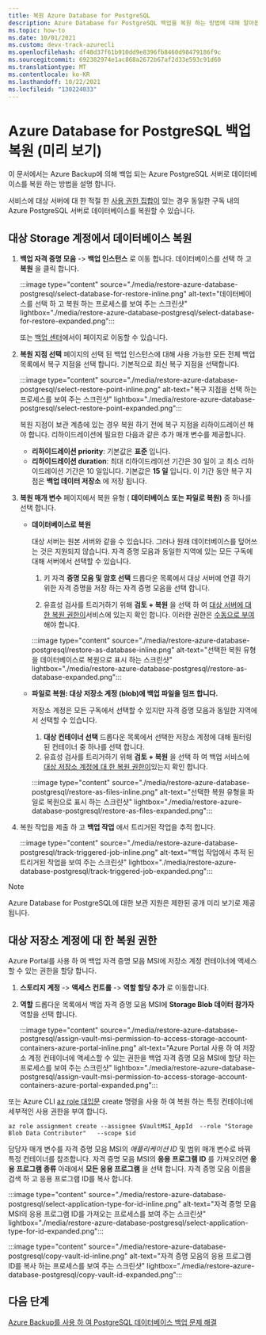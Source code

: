 ```yaml
---
title: 복원 Azure Database for PostgreSQL
description: Azure Database for PostgreSQL 백업을 복원 하는 방법에 대해 알아봅니다.
ms.topic: how-to
ms.date: 10/01/2021
ms.custom: devx-track-azurecli
ms.openlocfilehash: df48d37f61b910dd9e8396fb8460d98479186f9c
ms.sourcegitcommit: 692382974e1ac868a2672b67af2d33e593c91d60
ms.translationtype: MT
ms.contentlocale: ko-KR
ms.lasthandoff: 10/22/2021
ms.locfileid: "130224033"
---
```

# <a name="restore-azure-database-for-postgresql-backups-preview"></a>Azure Database for PostgreSQL 백업 복원 (미리 보기)

이 문서에서는 Azure Backup에 의해 백업 되는 Azure PostgreSQL 서버로 데이터베이스를 복원 하는 방법을 설명 합니다.

서비스에 대상 서버에 대 한 적절 한 [사용 권한 집합이](backup-azure-database-postgresql-overview.md#azure-backup-authentication-with-the-postgresql-server) 있는 경우 동일한 구독 내의 Azure PostgreSQL 서버로 데이터베이스를 복원할 수 있습니다.

## <a name="restore-a-database-on-the-target-storage-account"></a>대상 Storage 계정에서 데이터베이스 복원


1. **백업 자격 증명 모음**  ->  **백업 인스턴스** 로 이동 합니다. 데이터베이스를 선택 하 고 **복원** 을 클릭 합니다.

   :::image type="content" source="./media/restore-azure-database-postgresql/select-database-for-restore-inline.png" alt-text="데이터베이스를 선택 하 고 복원 하는 프로세스를 보여 주는 스크린샷" lightbox="./media/restore-azure-database-postgresql/select-database-for-restore-expanded.png":::

   또는 [백업 센터](./backup-center-overview.md)에서이 페이지로 이동할 수 있습니다.    
  
1. **복원 지점 선택** 페이지의 선택 된 백업 인스턴스에 대해 사용 가능한 모든 전체 백업 목록에서 복구 지점을 선택 합니다. 기본적으로 최신 복구 지점을 선택합니다.

   :::image type="content" source="./media/restore-azure-database-postgresql/select-restore-point-inline.png" alt-text="복구 지점을 선택 하는 프로세스를 보여 주는 스크린샷" lightbox="./media/restore-azure-database-postgresql/select-restore-point-expanded.png":::

   복원 지점이 보관 계층에 있는 경우 복원 하기 전에 복구 지점을 리하이드레이션 해야 합니다. 리하이드레이션에 필요한 다음과 같은 추가 매개 변수를 제공합니다.

   - **리하이드레이션 priority**: 기본값은 **표준** 입니다.
   - **리하이드레이션 duration**: 최대 리하이드레이션 기간은 30 일이 고 최소 리하이드레이션 기간은 10 일입니다. 기본값은 **15 일** 입니다. 이 기간 동안 복구 지점은 **백업 데이터 저장소** 에 저장 됩니다.

1. **복원 매개 변수** 페이지에서 복원 유형 ( **데이터베이스** **또는 파일로 복원)** 중 하나를 선택 합니다.

   - **데이터베이스로 복원**

     대상 서버는 원본 서버와 같을 수 있습니다. 그러나 원래 데이터베이스를 덮어쓰는 것은 지원되지 않습니다. 자격 증명 모음과 동일한 지역에 있는 모든 구독에 대해 서버에서 선택할 수 있습니다.

     1. 키 자격 **증명 모음 및 암호 선택** 드롭다운 목록에서 대상 서버에 연결 하기 위한 자격 증명을 저장 하는 자격 증명 모음을 선택 합니다.

     1. 유효성 검사를 트리거하기 위해 **검토 + 복원** 을 선택 하 여 [대상 서버에 대 한 복원 권한이](backup-azure-database-postgresql-overview.md#set-of-permissions-needed-for-azure-postgresql-database-restore)서비스에 있는지 확인 합니다. 이러한 권한은 [수동으로 부여](backup-azure-database-postgresql-overview.md#grant-access-on-the-azure-postgresql-server-and-key-vault-manually)해야 합니다.

     :::image type="content" source="./media/restore-azure-database-postgresql/restore-as-database-inline.png" alt-text="선택한 복원 유형을 데이터베이스로 복원으로 표시 하는 스크린샷" lightbox="./media/restore-azure-database-postgresql/restore-as-database-expanded.png":::

   - **파일로 복원: 대상 저장소 계정 (blob)에 백업 파일을 덤프 합니다.**

     저장소 계정은 모든 구독에서 선택할 수 있지만 자격 증명 모음과 동일한 지역에서 선택할 수 있습니다.     

     1. **대상 컨테이너 선택** 드롭다운 목록에서 선택한 저장소 계정에 대해 필터링 된 컨테이너 중 하나를 선택 합니다.
     1. 유효성 검사를 트리거하기 위해 **검토 + 복원** 을 선택 하 여 백업 서비스에 [대상 저장소 계정에 대 한 복원 권한이](#restore-permissions-on-the-target-storage-account)있는지 확인 합니다.

     :::image type="content" source="./media/restore-azure-database-postgresql/restore-as-files-inline.png" alt-text="선택한 복원 유형을 파일로 복원으로 표시 하는 스크린샷" lightbox="./media/restore-azure-database-postgresql/restore-as-files-expanded.png":::
   
1. 복원 작업을 제출 하 고 **백업 작업** 에서 트리거된 작업을 추적 합니다.
   
   :::image type="content" source="./media/restore-azure-database-postgresql/track-triggered-job-inline.png" alt-text="백업 작업에서 추적 된 트리거된 작업을 보여 주는 스크린샷" lightbox="./media/restore-azure-database-postgresql/track-triggered-job-expanded.png":::

>[!NOTE]
>Azure Database for PostgreSQL에 대한 보관 지원은 제한된 공개 미리 보기로 제공됩니다.

## <a name="restore-permissions-on-the-target-storage-account"></a>대상 저장소 계정에 대 한 복원 권한

Azure Portal를 사용 하 여 백업 자격 증명 모음 MSI에 저장소 계정 컨테이너에 액세스할 수 있는 권한을 할당 합니다.

1. **스토리지 계정** -> **액세스 컨트롤** -> **역할 할당 추가** 로 이동합니다.

1. **역할** 드롭다운 목록에서 백업 자격 증명 모음 MSI에 **Storage Blob 데이터 참가자** 역할을 선택 합니다.

   :::image type="content" source="./media/restore-azure-database-postgresql/assign-vault-msi-permission-to-access-storage-account-containers-azure-portal-inline.png" alt-text="Azure Portal 사용 하 여 저장소 계정 컨테이너에 액세스할 수 있는 권한을 백업 자격 증명 모음 MSI에 할당 하는 프로세스를 보여 주는 스크린샷" lightbox="./media/restore-azure-database-postgresql/assign-vault-msi-permission-to-access-storage-account-containers-azure-portal-expanded.png":::

또는 Azure CLI [az role 대입문](/cli/azure/role/assignment) create 명령을 사용 하 여 복원 하는 특정 컨테이너에 세부적인 사용 권한을 부여 합니다.

```azurecli
az role assignment create --assignee $VaultMSI_AppId  --role "Storage Blob Data Contributor"   --scope $id
```
담당자 매개 변수를 자격 증명 모음 MSI의 _애플리케이션 ID_ 및 범위 매개 변수로 바꿔 특정 컨테이너를 참조합니다. 자격 증명 모음 MSI의 **응용 프로그램 ID** 를 가져오려면 **응용 프로그램 종류** 아래에서 **모든 응용 프로그램** 을 선택 합니다. 자격 증명 모음 이름을 검색 하 고 응용 프로그램 ID를 복사 합니다.

 :::image type="content" source="./media/restore-azure-database-postgresql/select-application-type-for-id-inline.png" alt-text="자격 증명 모음 MSI의 응용 프로그램 ID를 가져오는 프로세스를 보여 주는 스크린샷" lightbox="./media/restore-azure-database-postgresql/select-application-type-for-id-expanded.png":::

 :::image type="content" source="./media/restore-azure-database-postgresql/copy-vault-id-inline.png" alt-text="자격 증명 모음의 응용 프로그램 ID를 복사 하는 프로세스를 보여 주는 스크린샷" lightbox="./media/restore-azure-database-postgresql/copy-vault-id-expanded.png":::
 
## <a name="next-steps"></a>다음 단계

[Azure Backup를 사용 하 여 PostgreSQL 데이터베이스 백업 문제 해결](backup-azure-database-postgresql-troubleshoot.md)
